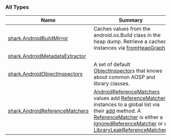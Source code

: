 

### All Types

| Name | Summary |
|---|---|
| [shark.AndroidBuildMirror](../shark/-android-build-mirror/index.md) | Caches values from the android.os.Build class in the heap dump. Retrieve a cached instances via [fromHeapGraph](../shark/-android-build-mirror/from-heap-graph.md). |
| [shark.AndroidMetadataExtractor](../shark/-android-metadata-extractor/index.md) |  |
| [shark.AndroidObjectInspectors](../shark/-android-object-inspectors/index.md) | A set of default [ObjectInspector](#)s that knows about common AOSP and library classes. |
| [shark.AndroidReferenceMatchers](../shark/-android-reference-matchers/index.md) | [AndroidReferenceMatchers](../shark/-android-reference-matchers/index.md) values add [ReferenceMatcher](#) instances to a global list via their [add](#) method. A [ReferenceMatcher](#) is either a [IgnoredReferenceMatcher](#) or a [LibraryLeakReferenceMatcher](#). |
